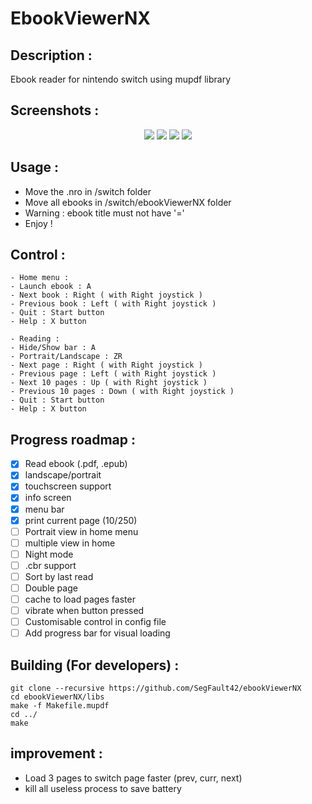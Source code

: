 # EbookViewerNX

## Description :

Ebook reader for nintendo switch using mupdf library

## Screenshots :

<p align="center">
    <img src="https://user-images.githubusercontent.com/9384676/69355458-1a9d0000-0c82-11ea-9331-4ef38d3f2a1c.jpg">
    <img src="https://user-images.githubusercontent.com/9384676/69355459-1a9d0000-0c82-11ea-85a3-45ec3955e52c.jpg">
    <img src="https://user-images.githubusercontent.com/9384676/69355461-1b359680-0c82-11ea-8195-5ddc72072728.jpg">
    <img src="https://user-images.githubusercontent.com/9384676/69355463-1b359680-0c82-11ea-8ca4-534b7b0a3fbe.jpg">
</p>

## Usage :
- Move the .nro in /switch folder
- Move all ebooks in /switch/ebookViewerNX folder
- Warning : ebook title must not have '='
- Enjoy !

## Control :
```
- Home menu :
- Launch ebook : A
- Next book : Right ( with Right joystick )
- Previous book : Left ( with Right joystick )
- Quit : Start button
- Help : X button
	
- Reading :
- Hide/Show bar : A
- Portrait/Landscape : ZR
- Next page : Right ( with Right joystick )
- Previous page : Left ( with Right joystick )
- Next 10 pages : Up ( with Right joystick )
- Previous 10 pages : Down ( with Right joystick )
- Quit : Start button
- Help : X button
```

## Progress roadmap :
- [x] Read ebook (.pdf, .epub)
- [x] landscape/portrait
- [x] touchscreen support
- [x] info screen
- [x] menu bar
- [x] print current page (10/250)
- [ ] Portrait view in home menu
- [ ] multiple view in home
- [ ] Night mode
- [ ] .cbr support
- [ ] Sort by last read
- [ ] Double page
- [ ] cache to load pages faster
- [ ] vibrate when button pressed
- [ ] Customisable control in config file
- [ ] Add progress bar for visual loading

## Building (For developers) :

```
git clone --recursive https://github.com/SegFault42/ebookViewerNX
cd ebookViewerNX/libs
make -f Makefile.mupdf
cd ../
make
```

## improvement :

- Load 3 pages to switch page faster (prev, curr, next)
- kill all useless process to save battery
